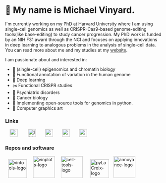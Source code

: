 # 👋 My name is Michael Vinyard. 

I'm currently working on my PhD at Harvard University where I am using single-cell genomics as well as CRISPR-Cas9-based genome-editing tools(like base-editing) to study cancer progression. My PhD work is funded by an NIH F31 award through the NCI and focuses on applying innovations in deep learning to analogous problems in the analysis of single-cell data. You can read more about me and my studies at my [website](https://www.michaelvinyard.com).

I am passionate about and interested in: 

- 🧿  (single-cell) epigenomics and chromatin biology
- 🧬  Functional annotation of variation in the human genome
- 🧮  Deep learning
- ✂️  Functional CRISPR studies
- 🧠  Psychiatric disorders
- 🧫  Cancer biology
- 🐍  Implementing open-source tools for genomics in python.
- 🎨  Computer graphics art

### Links

<a href="https://scholar.google.com/citations?hl=en&view_op=list_works&gmla=AJsN-F6rmMbElNkG3r5SvJcnJv6WkT-KChoMpaB9rer-Cgre2G6kPA3clgazm7pwAODm-0FUgmLTZZ75gH565IvCWnSkoHdZsf9aknoZyiXnZoBDXHaN3MQ&user=uj1_ksoAAAAJ"><img src="https://user-images.githubusercontent.com/47393421/142145409-04c70c23-71a9-4b8d-b2df-509e7ad658dc.png" alt="scholar-logo" width="25" hspace="15"/></a>   <a href="https://www.linkedin.com/in/michaelvinyard/"><img src="https://user-images.githubusercontent.com/47393421/142145774-4a8cefa7-f845-43c3-a36f-92ee747d69f8.png" alt="linkedin-logo" width="25" hspace="15"/></a><a href="mailto:mvinyard@broadinstitute.org"><img src="https://user-images.githubusercontent.com/47393421/142145916-0428098b-c524-4f28-973b-775624becd7f.png" alt="mail-logo" width="25" hspace="15"/></a><a href="https://twitter.com/vinyard_m"><img src="https://user-images.githubusercontent.com/47393421/142146109-0f0ef6b5-d1b9-4a13-b69b-fbedf9bc086c.png" alt="mail-logo" width="25" hspace="15"/></a><a href="https://orcid.org/0000-0001-8167-1807"><img src="https://user-images.githubusercontent.com/47393421/142146398-bcdbfc40-3646-45ec-ad13-4c41c955f983.png" alt="orcid-logo" width="25" hspace="15"/></a>


### Repos and software

<a href="https://github.com/mvinyard/vintools/"><img src="https://user-images.githubusercontent.com/47393421/142250811-109c90c3-617f-43d0-918c-698894eddbea.png" alt="vintools-logo" height="60" hspace="10"/></a><a href="https://github.com/mvinyard/vinplots/"><img src="https://user-images.githubusercontent.com/47393421/142250672-7bdd2356-55dc-4fd3-a78a-ed41c7a2835b.png" alt="vinplots-logo" height="70" hspace="10"/></a><a href="https://github.com/mvinyard/cell-tools/"><img src="https://user-images.githubusercontent.com/47393421/142247961-78d4a367-acf6-4d59-9c6d-1104f25e8b01.png" alt="cell-tools-logo" height="70" hspace="10"/></a><a href="https://github.com/mvinyard/pyLaCroix/"><img src="https://user-images.githubusercontent.com/47393421/142250929-f38a5141-8a8a-4554-a0ad-6f198ed653ae.png" alt="pyLaCroix-logo" height="60" hspace="15"/></a><a href="https://github.com/mvinyard/annoyance/"><img src="https://user-images.githubusercontent.com/47393421/143382656-d283e09e-dd34-4386-bc71-0fcac164eaa0.png" alt="annoyance-logo" height="70" hspace="0"/></a>
